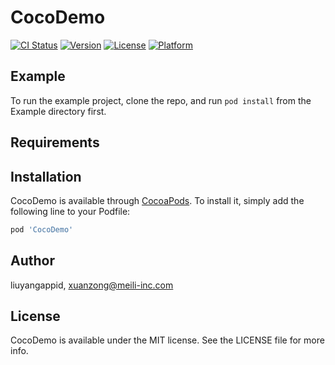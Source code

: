 # CocoDemo

[![CI Status](https://img.shields.io/travis/liuyangappid/CocoDemo.svg?style=flat)](https://travis-ci.org/liuyangappid/CocoDemo)
[![Version](https://img.shields.io/cocoapods/v/CocoDemo.svg?style=flat)](https://cocoapods.org/pods/CocoDemo)
[![License](https://img.shields.io/cocoapods/l/CocoDemo.svg?style=flat)](https://cocoapods.org/pods/CocoDemo)
[![Platform](https://img.shields.io/cocoapods/p/CocoDemo.svg?style=flat)](https://cocoapods.org/pods/CocoDemo)

## Example

To run the example project, clone the repo, and run `pod install` from the Example directory first.

## Requirements

## Installation

CocoDemo is available through [CocoaPods](https://cocoapods.org). To install
it, simply add the following line to your Podfile:

```ruby
pod 'CocoDemo'
```

## Author

liuyangappid, xuanzong@meili-inc.com

## License

CocoDemo is available under the MIT license. See the LICENSE file for more info.
